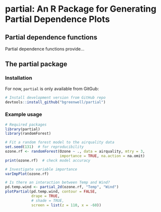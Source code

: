 partial: An R Package for Generating Partial Dependence Plots
================

Partial dependence functions
----------------------------

Partial dependence functions provide...

The partial package
-------------------

### Installation

For now, `partial` is only available from GitGub:

``` r
# Install development version from GitHub repo
devtools::install_github("bgreenwell/partial")
```

### Example usage

``` r
# Required packages
library(partial)
library(randomForest)

# Fit a random forest model to the airquality data
set.seed(131)  # for reproducibility
ozone.rf <- randomForest(Ozone ~ ., data = airquality, mtry = 3, 
                         importance = TRUE, na.action = na.omit)
print(ozone.rf)  # check model accuracy

# Investigate variable importance
varImpPlot(ozone.rf)

# Is there an interaction between Temp and Wind?
pd.temp.wind <- partial_2d(ozone.rf, "Temp", "Wind")
plotPartial(pd.temp.wind, contour = FALSE, 
            drape = TRUE,
            # shade = TRUE, 
            screen = list(z = 110, x = -60))
```

